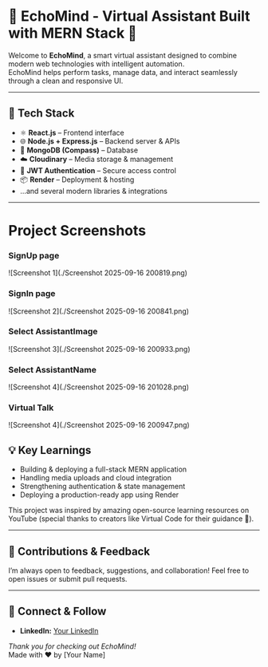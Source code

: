 # 🚀 EchoMind - Virtual Assistant Built with MERN Stack 🚀

Welcome to **EchoMind**, a smart virtual assistant designed to combine modern web technologies with intelligent automation.  
EchoMind helps perform tasks, manage data, and interact seamlessly through a clean and responsive UI.

---

## 🔑 Tech Stack

- ⚛️ **React.js** – Frontend interface  
- 🌐 **Node.js + Express.js** – Backend server & APIs  
- 🍃 **MongoDB (Compass)** – Database  
- ☁️ **Cloudinary** – Media storage & management  
- 🔐 **JWT Authentication** – Secure access control  
- 📦 **Render** – Deployment & hosting  
- …and several modern libraries & integrations

---

 
# Project Screenshots

### SignUp page
![Screenshot 1](./Screenshot 2025-09-16 200819.png)

### SignIn page
![Screenshot 2](./Screenshot 2025-09-16 200841.png)

### Select AssistantImage
![Screenshot 3](./Screenshot 2025-09-16 200933.png)

### Select AssistantName
![Screenshot 4](./Screenshot 2025-09-16 201028.png)

### Virtual Talk
![Screenshot 4](./Screenshot 2025-09-16 200947.png)

## 💡 Key Learnings

- Building & deploying a full-stack MERN application  
- Handling media uploads and cloud integration  
- Strengthening authentication & state management  
- Deploying a production-ready app using Render  

This project was inspired by amazing open-source learning resources on YouTube (special thanks to creators like Virtual Code for their guidance 🙌).

---

## 🤝 Contributions & Feedback

I’m always open to feedback, suggestions, and collaboration! Feel free to open issues or submit pull requests.

---

## 📢 Connect & Follow

- **LinkedIn:** [Your LinkedIn](https://linkedin.com/in/https://x.com/goelKartik773?s=08)  



*Thank you for checking out EchoMind!*  
Made with ❤️ by [Your Name]
